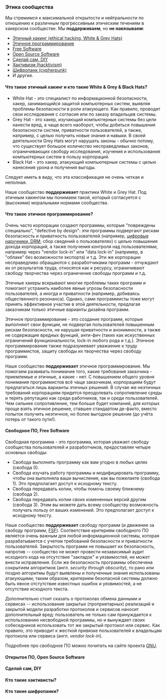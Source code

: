 ### Этика сообщества
Мы стремимся к максимальной открытости и нейтральности по отношению к различным прогрессивным этическим течениям в хакерском сообществе. Мы **поддерживаем**, но **не навязываем**:

- [Этичный хакинг (ethical hacking, White & Grey Hats)](#white--grey--black-hats)
- [Этичное программирование](#section-1)
- [Free Software](#free-software)
- [Open Source Software](#open-source-software)
- [Сделай сам, DIY](#diy)
- [Хактивизм (hacktivism)](#section-2)
- [Шифропанк (cypherpunk)](#section-3)
- И другие.

#### Что такое этичный хакинг и кто такие White & Grey & Black Hats?
- White Hat - это специалист по информационной безопасности, хакер, занимающийся защитой компьютерных систем, выявляя проблемы безопасности в роли атакующего. Как правило, проводит свои исследования с согласия или по заказу владельцев системы.  
- Grey Hat - это хакер, изучающий компьютерные системы без цели нанести вред, а чаще всего наоборот, чтобы добиться повышения безопасности систем, приватности пользователей, а также, например, с целью получить новые знания и навыки. В своей деятельности Grey Hats могут нарушать законы - обычно потому, что существует большое количество несправедливых законов, ограничивающих свободу исследования, изучения и использования компьютерных систем в пользу корпораций.  
- Black Hat - это хакер, атакующий компьютерные системы с целью нанесения урона и получения выгоды.  

Следует иметь в виду, что эта классификация не очень четкая и неполная.

Наше сообщество **поддерживает** практики White и Grey Hat. Под этичным хакингом мы понимаем такой, который согласуется с (высокими) моральными нормами сообщества.

#### Что такое этичное программирование?
Очень часто корпорации создают программы, которые "повреждены специально", "defective by design": эти программы подвергают рискам безопасность и приватность пользователей (например, [цифровые наручники, DRM](https://ru.wikipedia.org/wiki/Defective_by_Design); сбор сведений о пользователях) с целью повышения дохода корпораций, а также получения контроля над пользователями, например через "vendor lock-in" или "data lock-in" (например, в "облаке" без возможности экспорта) и т.д. Эти же корпорации несправедливо обращаются с разработчиками программ - отчуждают их от результатов труда, относятся как к ресурсу, ограничивают свободу творчества через ограничение свободы программ и т.д.

Этичные хакеры вскрывают многие проблемы таких программ и помогают устранить наиболее явные угрозы безопасности пользователей, а иногда и приватности (например, добиваясь общественного резонанса). Однако, сами программисты тоже могут принять эффективное участие в этой деятельности, предлагая заказчикам только этичные варианты дизайна программ.

Этичное программирование - это создание программ, которые выполняют свои функции, не подвергая пользователей повышенным рискам безопасности, не нарушая приватности и анонимности, а также не содержащие вредных функций, анти-фич (таких как искуственных ограничений функциональности, lock-in любого рода и т.д.). Этичное программирование также подразумевает уважаение к труду программистов, защиту свободы их творчества через свободу программ.

Наше сообщество **поддерживает** этичное программирование. Мы помогаем развивать понимание того, какие требования заказчика - приемлемые и этичные, а какие - нет. С повышением общего уровня понимания программистов всё чаще заказчикам, корпорациям будут предлагаться лишь варианты этичных решений. В случае же неэтичных требований корпорациям придется преодолевать сопротивление среды и терять репутацию как среди работников, так и среди пользователей. Чем сильнее сопротивление, тем больше будет компаний, для которых проще взять этичное решение, ставшее стандартом де-факто, вместо попыток получить неэтичное, но более выгодное решение (до учёта потерь от такого пути!). 

#### Свободное ПО, Free Software
Свободная программа - это программа, которая уважает свободу сообщества пользователей и разработчиков, предоставляя четыре основных свободы:

- Свобода выполнять программу как вам угодно в любых целях (свобода 0).
- Свобода изучать работу программы и модифицировать программу, чтобы она выполняла ваши вычисления, как вы пожелаете (свобода 1). Это предполагает доступ к исходному тексту.
- Свобода передавать копии, чтобы помочь своему ближнему (свобода 2).
- Свобода передавать копии своих измененных версий другим (свобода 3). Этим вы можете дать всему сообществу возможность получать пользу от ваших изменений. Это предполагает доступ к исходному тексту.

Наше сообщество **поддерживает** свободу программ (и движение за свободу программ, [FSF](https://fsf.org)). Соответствие критериям свободного ПО является очень важным для любой информационной системы, которая разрабатывается с учетом требований безопасности и приватности пользователей. Закрытость программ не повышает их безопасность, напротив -- сообщество не может провести независимый аудит исходного кода на отсутствие "закладок" и уязвимостей, не может внести исправления. Если же безопасность программы обеспечена сокрытием алгоритмов (англ. *security through obscurity*), то рано или поздно алгоритмы будут выявлены и полученные знания использованы атакующими; таким образом, критерием безопасной системы должно быть явное отстутствие известных ошибок и уязвимостей, а не отсутствие исходного текста.

Дополнительно стоит сказать о протоколах обмена данными и сервисах -- использование закрытых (проприетарных) реализаций и закрытой модели разработки протоколов и сервисов наносит дополнительный вред: пользователь не только сам принуждается к использованию несвободной программы, но и вынуждает своих собеседников использовать тот же закрытый протокол или сервис. Как правило, это приводит к жесткой привязке пользователей к владельцам протокола или сервиса (англ. *vendor lock-in*).

Подробнее про свободное ПО можно почитать на сайте проекта [GNU](https://www.gnu.org/philosophy/free-sw.ru.html).

#### Открытое ПО, Open Source Software

#### Сделай сам, DIY

#### Кто такие хактивисты?

#### Кто такие шифропанки?
